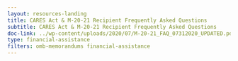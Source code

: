 ```yaml
---
layout: resources-landing
title: CARES Act & M-20-21 Recipient Frequently Asked Questions
subtitle: CARES Act & M-20-21 Recipient Frequently Asked Questions
doc-link: ../wp-content/uploads/2020/07/M-20-21_FAQ_07312020_UPDATED.pdf
type: financial-assistance
filters: omb-memorandums financial-assistance
---
```


<a href="{{ site.baseurl }}/wp-content/uploads/2020/07/M-20-21_FAQ_07312020_UPDATED.pdf"></a>

